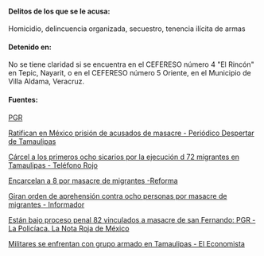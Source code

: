 #### Delitos de los que se le acusa:

Homicidio, delincuencia organizada, secuestro, tenencia ilícita de armas

#### Detenido en: 

No se tiene claridad si se encuentra en  el CEFERESO número 4 "El Rincón" en Tepic, Nayarit, o en el CEFERESO número 5 Oriente, en el Municipio de Villa Aldama, Veracruz.

#### Fuentes:

[PGR](www.pgr.gob.mx/Prensa/2007/bol10/oct/1189.pdf)

[Ratifican en México prisión de acusados de masacre - Periódico Despertar de Tamaulipas](www.despertardetamaulipas.com/nota/62212)

[Cárcel a los primeros ocho sicarios por la ejecución d 72 migrantes en Tamaulipas - Teléfono Rojo](www.telefonorojo.mx) 

[Encarcelan a 8 por masacre de migrantes -Reforma](www.serviciosurbanosdf.com) 

[Giran orden de aprehensión contra ocho personas por masacre de migrantes - Informador](www.informador.com.mx) 

[Están bajo proceso penal 82 vinculados a masacre de san Fernando: PGR - La Policíaca. La Nota Roja de México](www.lapoliciaca.com) 

[Militares se enfrentan con grupo armado en Tamaulipas - El Economista](www.eleconomista.com.mx) 